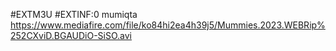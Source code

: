 #EXTM3U
#EXTINF:0 mumiqta
https://www.mediafire.com/file/ko84hi2ea4h39j5/Mummies.2023.WEBRip%252CXviD.BGAUDiO-SiSO.avi




